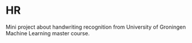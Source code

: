 # HR
Mini project about handwriting recognition from University of Groningen Machine Learning master course. 

